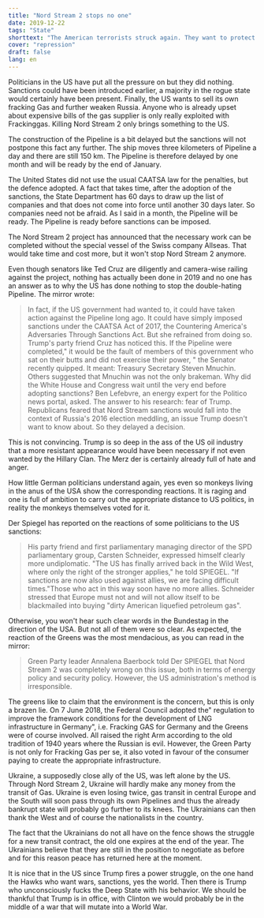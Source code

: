 ```yaml
---
title: "Nord Stream 2 stops no one"
date: 2019-12-22
tags: "State"
shorttext: "The American terrorists struck again. They want to protect us Europeans from Russian Gas and open up useless sanctions."
cover: "repression"
draft: false
lang: en
---
```


Politicians in the US have put all the pressure on but they did nothing. Sanctions could have been introduced earlier, a majority in the rogue state would certainly have been present. Finally, the US wants to sell its own fracking Gas and further weaken Russia. Anyone who is already upset about expensive bills of the gas supplier is only really exploited with Frackinggas. Killing Nord Stream 2 only brings something to the US.

The construction of the Pipeline is a bit delayed but the sanctions will not postpone this fact any further. The ship moves three kilometers of Pipeline a day and there are still 150 km. The Pipeline is therefore delayed by one month and will be ready by the end of January. 

The United States did not use the usual CAATSA law for the penalties, but the defence adopted. A fact that takes time, after the adoption of the sanctions, the State Department has 60 days to draw up the list of companies and that does not come into force until another 30 days later. So companies need not be afraid. As I said in a month, the Pipeline will be ready. The Pipeline is ready before sanctions can be imposed. 

The Nord Stream 2 project has announced that the necessary work can be completed without the special vessel of the Swiss company Allseas. That would take time and cost more, but it won't stop Nord Stream 2 anymore. 

Even though senators like Ted Cruz are diligently and camera-wise railing against the project, nothing has actually been done in 2019 and no one has an answer as to why the US has done nothing to stop the double-hating Pipeline. The mirror wrote:

> In fact, if the US government had wanted to, it could have taken action against the Pipeline long ago. It could have simply imposed sanctions under the CAATSA Act of 2017, the Countering America's Adversaries Through Sanctions Act. But she refrained from doing so. Trump's party friend Cruz has noticed this. If the Pipeline were completed," it would be the fault of members of this government who sat on their butts and did not exercise their power, " the Senator recently quipped. It meant: Treasury Secretary Steven Mnuchin. Others suggested that Mnuchin was not the only brakeman. Why did the White House and Congress wait until the very end before adopting sanctions? Ben Lefebvre, an energy expert for the Politico news portal, asked. The answer to his research: fear of Trump. Republicans feared that Nord Stream sanctions would fall into the context of Russia's 2016 election meddling, an issue Trump doesn't want to know about. So they delayed a decision.

This is not convincing. Trump is so deep in the ass of the US oil industry that a more resistant appearance would have been necessary if not even wanted by the Hillary Clan. The Merz der is certainly already full of hate and anger. 

How little German politicians understand again, yes even so monkeys living in the anus of the USA show the corresponding reactions. It is raging and one is full of ambition to carry out the appropriate distance to US politics, in reality the monkeys themselves voted for it. 

Der Spiegel has reported on the reactions of some politicians to the US sanctions:

> His party friend and first parliamentary managing director of the SPD parliamentary group, Carsten Schneider, expressed himself clearly more undiplomatic. "The US has finally arrived back in the Wild West, where only the right of the stronger applies," he told SPIEGEL. "If sanctions are now also used against allies, we are facing difficult times."Those who act in this way soon have no more allies. Schneider stressed that Europe must not and will not allow itself to be blackmailed into buying "dirty American liquefied petroleum gas".

Otherwise, you won't hear such clear words in the Bundestag in the direction of the USA. But not all of them were so clear. As expected, the reaction of the Greens was the most mendacious, as you can read in the mirror:

> Green Party leader Annalena Baerbock told Der SPIEGEL that Nord Stream 2 was completely wrong on this issue, both in terms of energy policy and security policy. However, the US administration's method is irresponsible.

The greens like to claim that the environment is the concern, but this is only a brazen lie. On 7 June 2018, the Federal Council adopted the" regulation to improve the framework conditions for the development of LNG infrastructure in Germany", i.e. Fracking GAS for Germany and the Greens were of course involved. All raised the right Arm according to the old tradition of 1940 years where the Russian is evil. However, the Green Party is not only for Fracking Gas per se, it also voted in favour of the consumer paying to create the appropriate infrastructure.

Ukraine, a supposedly close ally of the US, was left alone by the US. Through Nord Stream 2, Ukraine will hardly make any money from the transit of Gas. Ukraine is even losing twice, gas transit in central Europe and the South will soon pass through its own Pipelines and thus the already bankrupt state will probably go further to its knees. The Ukrainians can then thank the West and of course the nationalists in the country. 

The fact that the Ukrainians do not all have on the fence shows the struggle for a new transit contract, the old one expires at the end of the year. The Ukrainians believe that they are still in the position to negotiate as before and for this reason peace has returned here at the moment. 

It is nice that in the US since Trump fires a power struggle, on the one hand the Hawks who want wars, sanctions, yes the world. Then there is Trump who unconsciously fucks the Deep State with his behavior. We should be thankful that Trump is in office, with Clinton we would probably be in the middle of a war that will mutate into a World War.
